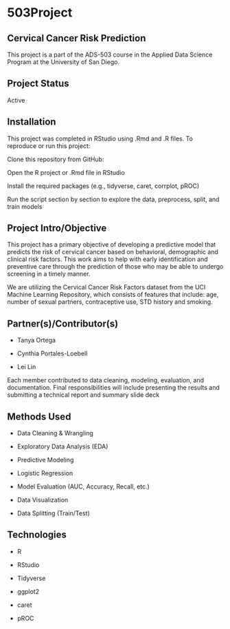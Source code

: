 # 503Project

## Cervical Cancer Risk Prediction

This project is a part of the ADS-503 course in the Applied Data Science Program at the University of San Diego.

## Project Status 

Active

## Installation

This project was completed in RStudio using .Rmd and .R files. To reproduce or run this project:

Clone this repository from GitHub: 

Open the R project or .Rmd file in RStudio

Install the required packages (e.g., tidyverse, caret, corrplot, pROC)

Run the script section by section to explore the data, preprocess, split, and train models

## Project Intro/Objective

This project has a primary objective of developing a predictive model that predicts the risk of cervical cancer based on behavioral, demographic and clinical risk factors. This work aims to help with early identification and preventive care through the prediction of those who may be able to undergo screening in a timely manner.

We are utilizing the Cervical Cancer Risk Factors dataset from the UCI Machine Learning Repository, which consists of features that include: age, number of sexual partners, contraceptive use, STD history and smoking.

## Partner(s)/Contributor(s)

- Tanya Ortega

- Cynthia Portales-Loebell

- Lei Lin

Each member contributed to data cleaning, modeling, evaluation, and documentation. Final responsibilities will include presenting the results and submitting a technical report and summary slide deck

## Methods Used
- Data Cleaning & Wrangling

- Exploratory Data Analysis (EDA)

- Predictive Modeling

- Logistic Regression

- Model Evaluation (AUC, Accuracy, Recall, etc.)

- Data Visualization

- Data Splitting (Train/Test)

## Technologies
- R

- RStudio

- Tidyverse

- ggplot2

- caret

- pROC
